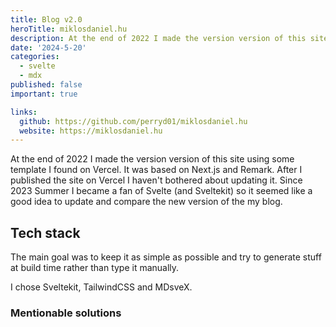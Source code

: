 ```yaml
---
title: Blog v2.0
heroTitle: miklosdaniel.hu
description: At the end of 2022 I made the version version of this site using some template I found on Vercel. It was based on Next.js and Remark. After I published the site on Vercel I haven’t bothered about updating it. Since 2023 Summer I became a fan of Svelte (and Sveltekit) so it seemed like a good idea to update and compare the new version of the my blog.
date: '2024-5-20'
categories:
  - svelte
  - mdx
published: false
important: true

links:
  github: https://github.com/perryd01/miklosdaniel.hu
  website: https://miklosdaniel.hu
---
```


At the end of 2022 I made the version version of this site using some template I found on Vercel. It was based on Next.js and Remark. After I published the site on Vercel I haven't bothered about updating it. Since 2023 Summer I became a fan of Svelte (and Sveltekit) so it seemed like a good idea to update and compare the new version of the my blog.

## Tech stack

The main goal was to keep it as simple as possible and try to generate stuff at build time rather than type it manually.

I chose Sveltekit, TailwindCSS and MDsveX.

### Mentionable solutions

